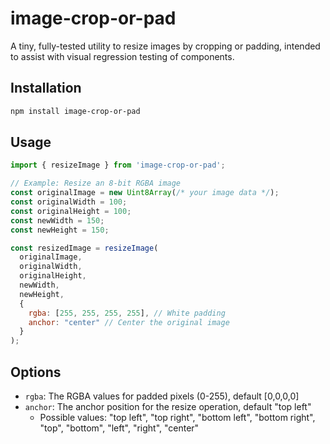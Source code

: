 # image-crop-or-pad

A tiny, fully-tested utility to resize images by cropping or padding, intended to assist with visual regression testing of components.

## Installation

```bash
npm install image-crop-or-pad
```

## Usage

```javascript
import { resizeImage } from 'image-crop-or-pad';

// Example: Resize an 8-bit RGBA image
const originalImage = new Uint8Array(/* your image data */);
const originalWidth = 100;
const originalHeight = 100;
const newWidth = 150;
const newHeight = 150;

const resizedImage = resizeImage(
  originalImage,
  originalWidth,
  originalHeight,
  newWidth,
  newHeight,
  {
    rgba: [255, 255, 255, 255], // White padding
    anchor: "center" // Center the original image
  }
);
```

## Options

- `rgba`: The RGBA values for padded pixels (0-255), default [0,0,0,0]
- `anchor`: The anchor position for the resize operation, default "top left"
  - Possible values: "top left", "top right", "bottom left", "bottom right", "top", "bottom", "left", "right", "center"
